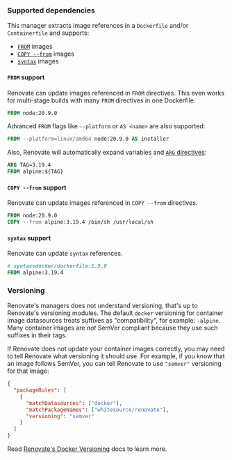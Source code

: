 ### Supported dependencies

This manager extracts image references in a `Dockerfile` and/or `Containerfile` and supports:

- [`FROM`](https://docs.docker.com/reference/dockerfile/#from) images
- [`COPY --from`](https://docs.docker.com/reference/dockerfile/#copy---from) images
- [`syntax`](https://docs.docker.com/reference/dockerfile/#syntax) images

#### `FROM` support

Renovate can update images referenced in `FROM` directives.
This even works for multi-stage builds with many `FROM` directives in one Dockerfile.

```dockerfile
FROM node:20.9.0
```

Advanced `FROM` flags like `--platform` or `AS <name>` are also supported:

```dockerfile
FROM --platform=linux/amd64 node:20.9.0 AS installer
```

Also, Renovate will automatically expand variables and [`ARG` directives](https://docs.docker.com/reference/dockerfile/#understand-how-arg-and-from-interact):

```dockerfile
ARG TAG=3.19.4
FROM alpine:${TAG}
```

#### `COPY --from` support

Renovate can update images referenced in `COPY --from` directives.

```dockerfile
FROM node:20.9.0
COPY --from alpine:3.19.4 /bin/sh /usr/local/sh
```

#### `syntax` support

Renovate can update `syntax` references.

```dockerfile
# syntax=docker/dockerfile:1.9.0
FROM alpine:3.19.4
```

### Versioning

Renovate's managers does not understand versioning, that's up to Renovate's versioning modules.
The default `docker` versioning for container image datasources treats suffixes as "compatibility", for example: `-alpine`.
Many container images are _not_ SemVer compliant because they use such suffixes in their tags.

If Renovate does not update your container images correctly, you may need to tell Renovate what versioning it should use.
For example, if you know that an image follows SemVer, you can tell Renovate to use `"semver"` versioning for that image:

```json
{
  "packageRules": [
    {
      "matchDatasources": ["docker"],
      "matchPackageNames": ["whitesource/renovate"],
      "versioning": "semver"
    }
  ]
}
```

Read [Renovate's Docker Versioning](../../versioning/docker/index.md) docs to learn more.
